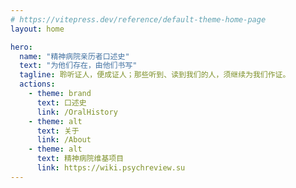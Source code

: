 ```yaml
---
# https://vitepress.dev/reference/default-theme-home-page
layout: home

hero:
  name: "精神病院亲历者口述史"
  text: "为他们存在，由他们书写"
  tagline: 聆听证人，便成证人；那些听到、读到我们的人，须继续为我们作证。
  actions:
    - theme: brand
      text: 口述史
      link: /OralHistory
    - theme: alt
      text: 关于
      link: /About
    - theme: alt
      text: 精神病院维基项目
      link: https://wiki.psychreview.su
---
```



